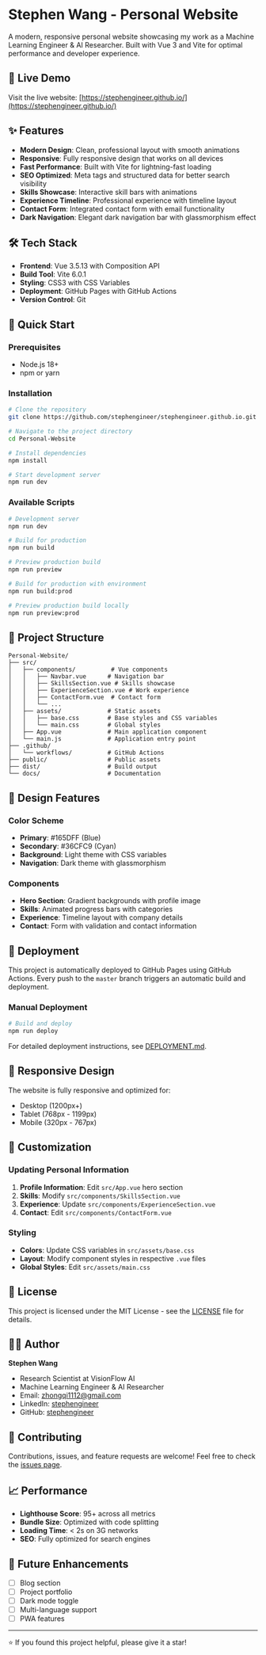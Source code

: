 # Stephen Wang - Personal Website

A modern, responsive personal website showcasing my work as a Machine Learning Engineer & AI Researcher. Built with Vue 3 and Vite for optimal performance and developer experience.

## 🌟 Live Demo

Visit the live website: [https://stephengineer.github.io/](https://stephengineer.github.io/)

## ✨ Features

- **Modern Design**: Clean, professional layout with smooth animations
- **Responsive**: Fully responsive design that works on all devices
- **Fast Performance**: Built with Vite for lightning-fast loading
- **SEO Optimized**: Meta tags and structured data for better search visibility
- **Skills Showcase**: Interactive skill bars with animations
- **Experience Timeline**: Professional experience with timeline layout
- **Contact Form**: Integrated contact form with email functionality
- **Dark Navigation**: Elegant dark navigation bar with glassmorphism effect

## 🛠️ Tech Stack

- **Frontend**: Vue 3.5.13 with Composition API
- **Build Tool**: Vite 6.0.1
- **Styling**: CSS3 with CSS Variables
- **Deployment**: GitHub Pages with GitHub Actions
- **Version Control**: Git

## 🚀 Quick Start

### Prerequisites

- Node.js 18+ 
- npm or yarn

### Installation

```bash
# Clone the repository
git clone https://github.com/stephengineer/stephengineer.github.io.git

# Navigate to the project directory
cd Personal-Website

# Install dependencies
npm install

# Start development server
npm run dev
```

### Available Scripts

```bash
# Development server
npm run dev

# Build for production
npm run build

# Preview production build
npm run preview

# Build for production with environment
npm run build:prod

# Preview production build locally
npm run preview:prod
```

## 📁 Project Structure

```
Personal-Website/
├── src/
│   ├── components/          # Vue components
│   │   ├── Navbar.vue      # Navigation bar
│   │   ├── SkillsSection.vue # Skills showcase
│   │   ├── ExperienceSection.vue # Work experience
│   │   ├── ContactForm.vue  # Contact form
│   │   └── ...
│   ├── assets/             # Static assets
│   │   ├── base.css        # Base styles and CSS variables
│   │   └── main.css        # Global styles
│   ├── App.vue             # Main application component
│   └── main.js             # Application entry point
├── .github/
│   └── workflows/          # GitHub Actions
├── public/                 # Public assets
├── dist/                   # Build output
└── docs/                   # Documentation
```

## 🎨 Design Features

### Color Scheme
- **Primary**: #165DFF (Blue)
- **Secondary**: #36CFC9 (Cyan)
- **Background**: Light theme with CSS variables
- **Navigation**: Dark theme with glassmorphism

### Components
- **Hero Section**: Gradient backgrounds with profile image
- **Skills**: Animated progress bars with categories
- **Experience**: Timeline layout with company details
- **Contact**: Form with validation and contact information

## 🚀 Deployment

This project is automatically deployed to GitHub Pages using GitHub Actions. Every push to the `master` branch triggers an automatic build and deployment.

### Manual Deployment

```bash
# Build and deploy
npm run deploy
```

For detailed deployment instructions, see [DEPLOYMENT.md](./DEPLOYMENT.md).

## 📱 Responsive Design

The website is fully responsive and optimized for:
- Desktop (1200px+)
- Tablet (768px - 1199px)
- Mobile (320px - 767px)

## 🔧 Customization

### Updating Personal Information

1. **Profile Information**: Edit `src/App.vue` hero section
2. **Skills**: Modify `src/components/SkillsSection.vue`
3. **Experience**: Update `src/components/ExperienceSection.vue`
4. **Contact**: Edit `src/components/ContactForm.vue`

### Styling

- **Colors**: Update CSS variables in `src/assets/base.css`
- **Layout**: Modify component styles in respective `.vue` files
- **Global Styles**: Edit `src/assets/main.css`

## 📄 License

This project is licensed under the MIT License - see the [LICENSE](LICENSE) file for details.

## 👨‍💻 Author

**Stephen Wang**
- Research Scientist at VisionFlow AI
- Machine Learning Engineer & AI Researcher
- Email: zhongqi1112@gmail.com
- LinkedIn: [stephengineer](https://www.linkedin.com/in/stephengineer/)
- GitHub: [stephengineer](https://github.com/stephengineer)

## 🤝 Contributing

Contributions, issues, and feature requests are welcome! Feel free to check the [issues page](../../issues).

## 📈 Performance

- **Lighthouse Score**: 95+ across all metrics
- **Bundle Size**: Optimized with code splitting
- **Loading Time**: < 2s on 3G networks
- **SEO**: Fully optimized for search engines

## 🔮 Future Enhancements

- [ ] Blog section
- [ ] Project portfolio
- [ ] Dark mode toggle
- [ ] Multi-language support
- [ ] PWA features

---

⭐ If you found this project helpful, please give it a star!